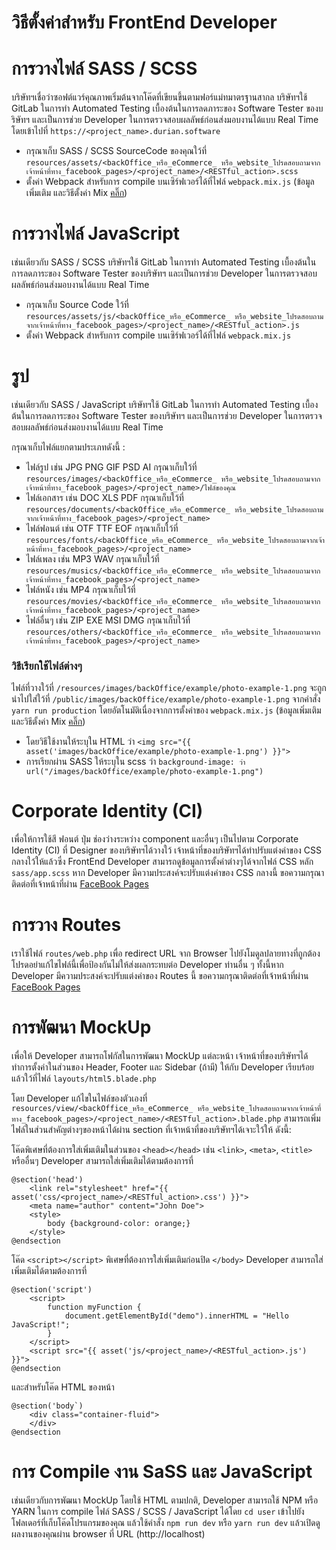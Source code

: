 # วิธีตั้งค่าสำหรับ FrontEnd Developer

# การวางไฟล์ SASS / SCSS
บริษัทฯเชื่อว่าซอฟต์แวร์คุณภาพเริ่มต้นจากโค๊ดที่เขียนขึ้นตามฟอร์แม่ทมาตรฐานสากล บริษัทฯใช้ GitLab ในการทำ Automated Testing เบื้องต้นในการลดภาระของ Software Tester ของบริษัทฯ และเป็นการช่วย Developer ในการตรวจสอบผลลัพธ์ก่อนส่งมอบงานได้แบบ Real Time โดยเข้าไปที่ `https://<project_name>.durian.software`

- กรุณาเก็บ SASS / SCSS SourceCode ของคุณใว้ที่ `resources/assets/<backOffice_หรือ_eCommerce_ หรือ_website_โปรดสอบถามจากเจ้าหน้าที่ทาง_facebook_pages>/<project_name>/<RESTful_action>.scss`
- ตั้งค่า Webpack สำหรับการ compile บนเซิร์ฟเวอร์ได้ที่ไฟล์ `webpack.mix.js` (ข้อมูลเพิ่มเติม และวิธีตั้งค่า Mix [คลิ๊ก](https://laravel.com/docs/master/mix))

# การวางไฟล์ JavaScript
เช่นเดียวกับ SASS / SCSS บริษัทฯใช้ GitLab ในการทำ Automated Testing เบื้องต้นในการลดภาระของ Software Tester ของบริษัทฯ และเป็นการช่วย Developer ในการตรวจสอบผลลัพธ์ก่อนส่งมอบงานได้แบบ Real Time

- กรุณาเก็บ Source Code ใว้ที่ `resources/assets/js/<backOffice_หรือ_eCommerce_ หรือ_website_โปรดสอบถามจากเจ้าหน้าที่ทาง_facebook_pages>/<project_name>/<RESTful_action>.js`
- ตั้งค่า Webpack สำหรับการ compile บนเซิร์ฟเวอร์ได้ที่ไฟล์ `webpack.mix.js`

# รูป
เช่นเดียวกับ SASS / JavaScript บริษัทฯใช้ GitLab ในการทำ Automated Testing เบื้องต้นในการลดภาระของ Software Tester ของบริษัทฯ และเป็นการช่วย Developer ในการตรวจสอบผลลัพธ์ก่อนส่งมอบงานได้แบบ Real Time

กรุณาเก็บไฟล์แยกตามประเภทดังนี้ : 
- ไฟล์รูป เช่น JPG PNG GIF PSD AI กรุณาเก็บใว้ที่ `resources/images/<backOffice_หรือ_eCommerce_ หรือ_website_โปรดสอบถามจากเจ้าหน้าที่ทาง_facebook_pages>/<project_name>/ไฟล์ของคุณ`
- ไฟล์เอกสาร เช่น DOC XLS PDF กรุณาเก็บใว้ที่ `resources/documents/<backOffice_หรือ_eCommerce_ หรือ_website_โปรดสอบถามจากเจ้าหน้าที่ทาง_facebook_pages>/<project_name>`
- ไฟล์ฟอนต์ เช่น OTF TTF EOF กรุณาเก็บใว้ที่ `resources/fonts/<backOffice_หรือ_eCommerce_ หรือ_website_โปรดสอบถามจากเจ้าหน้าที่ทาง_facebook_pages>/<project_name>`
- ไฟล์เพลง เช่น MP3 WAV กรุณาเก็บใว้ที่ `resources/musics/<backOffice_หรือ_eCommerce_ หรือ_website_โปรดสอบถามจากเจ้าหน้าที่ทาง_facebook_pages>/<project_name>`
- ไฟล์หนัง เช่น MP4 กรุณาเก็บใว้ที่ `resources/movies/<backOffice_หรือ_eCommerce_ หรือ_website_โปรดสอบถามจากเจ้าหน้าที่ทาง_facebook_pages>/<project_name>`
- ไฟล์อื่นๆ เช่น ZIP EXE MSI DMG กรุณาเก็บใว้ที่ `resources/others/<backOffice_หรือ_eCommerce_ หรือ_website_โปรดสอบถามจากเจ้าหน้าที่ทาง_facebook_pages>/<project_name>`

### วิธีเรียกใช้ไฟล์ต่างๆ

ไฟล์ที่วางใว้ที่ `/resources/images/backOffice/example/photo-example-1.png` จะถูกนำไปใส่ใว้ที่ `/public/images/backOffice/example/photo-example-1.png` จากคำสั่ง `yarn run production` โดยอัตโนมัติเนื่องจากการตั้งค่าของ `webpack.mix.js` (ข้อมูลเพิ่มเติม และวิธีตั้งค่า Mix [คลิ๊ก](https://laravel.com/docs/master/mix))

- โดยวิธีใช้งานให้ระบุใน HTML ว่า `<img src="{{ asset('images/backOffice/example/photo-example-1.png') }}">`
- การเรียกผ่าน SASS ให้ระบุใน scss ว่า `background-image: ว่า url("/images/backOffice/example/photo-example-1.png")`

# Corporate Identity (CI)
เพื่อให้การใช้สี ฟอนต์ ปุ่ม ช่องว่างระหว่าง component และอื่นๆ เป็นไปตาม Corporate Identity (CI) ที่ Designer ของบริษัทฯได้วางใว้ เจ้าหน้าที่ของบริษัทฯได้ทำปรับแต่งค่าของ CSS กลางใว้ให้แล้วซึ่ง FrontEnd Developer สามารถดูข้อมูลการตั้งค่าต่างๆได้จากไฟล์ CSS หลัก `sass/app.scss` หาก Developer มีความประสงค์จะปรับแต่งค่าของ CSS กลางนี้ ขอความกรุณาติดต่อที่เจ้าหน้าที่ผ่าน [FaceBook Pages](https://www.facebook/adiwitcoth)

# การวาง Routes
เราใช้ไฟล์ `routes/web.php` เพื่อ redirect URL จาก Browser ไปยังโมดูลปลายทางที่ถูกต้อง โปรดอย่าแก้ไขไฟล์นี้เพื่อป้องกันไม่ให้ส่งผลกระทบต่อ Developer ท่านอื่น ๆ ทั้งนี้หาก Developer มีความประสงค์จะปรับแต่งค่าของ Routes นี้ ขอความกรุณาติดต่อที่เจ้าหน้าที่ผ่าน [FaceBook Pages](https://www.facebook/adiwitcoth)

# การพัฒนา MockUp
เพื่อให้ Developer สามารถโฟกัสในการพัฒนา MockUp แต่ละหน้า เจ้าหน้าที่ของบริษัทฯได้ทำการตั้งค่าในส่วนของ Header, Footer และ Sidebar (ถ้ามี) ให้กับ Developer เรียบร้อยแล้วใว้ที่ไฟล์ `layouts/html5.blade.php`

โดย Developer แก้ไขในไฟล์ของตัวเองที่ `resources/view/<backOffice_หรือ_eCommerce_ หรือ_website_โปรดสอบถามจากเจ้าหน้าที่ทาง_facebook_pages>/<project_name>/<RESTful_action>.blade.php` สามารถเพิ่มไฟล์ในส่วนสำคัญต่างๆของหน้าได้ผ่าน section ที่เจ้าหน้าที่ของบริษัทฯได้เจาะใว้ให้ ดังนี้:

โค๊ดพิเศษที่ต้องการใส่เพิ่มเติมในส่วนของ `<head></head>` เช่น `<link>`, `<meta>`, `<title>` หรืออื่นๆ Developer สามารถใส่เพิ่มเติมได้ตามต้องการที่

```
@section('head')
    <link rel="stylesheet" href="{{ asset('css/<project_name>/<RESTful_action>.css') }}">
    <meta name="author" content="John Doe">
    <style>
        body {background-color: orange;}
    </style>
@endsection
```

โค๊ด `<script></script>` พิเศษที่ต้องการใส่เพิ่มเติมก่อนปิด `</body>` Developer สามารถใส่เพิ่มเติมได้ตามต้องการที่

```
@section('script')
    <script>
        function myFunction {
            document.getElementById("demo").innerHTML = "Hello JavaScript!";
        }
    </script>
    <script src="{{ asset('js/<project_name>/<RESTful_action>.js') }}">
@endsection
```

และสำหรับโค๊ด HTML ของหน้า

```
@section('body`)
    <div class="container-fluid">
    </div>
@endsection
```

# การ Compile งาน SaSS และ JavaScript
เช่นเดียวกับการพัฒนา MockUp โดยใช้ HTML ตามปกติ, Developer สามารถใช้ NPM หรือ YARN ในการ compile ไฟล์ SASS / SCSS / JavaScript ได้โดย `cd user` เข้าไปยังโฟลเดอร์ที่เก็บโค๊ดโปรแกรมของคุณ แล้วใช้คำสั่ง `npm run dev` หรือ `yarn run dev` แล้วเปิดดูผลงานของคุณผ่าน browser ที่ URL (http://localhost)